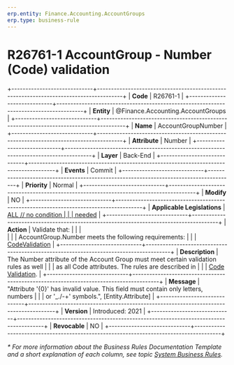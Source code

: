 ```yaml
---
erp.entity: Finance.Accounting.AccountGroups
erp.type: business-rule
---
```


# R26761-1 AccountGroup - Number (Code) validation
+-----------------------------+---------------------------------------------------------------------------------------+
| **Code**                    | R26761-1                                                                              |
+-----------------------------+---------------------------------------------------------------------------------------+
| **Entity**                  | @Finance.Accounting.AccountGroups                                                     |
+-----------------------------+---------------------------------------------------------------------------------------+
| **Name**                    | AccountGroupNumber                                                                    |
+-----------------------------+---------------------------------------------------------------------------------------+
| **Attribute**               | Number                                                                                |
+-----------------------------+---------------------------------------------------------------------------------------+
| **Layer**                   | Back-End                                                                              |
+-----------------------------+---------------------------------------------------------------------------------------+
| **Events**                  | Commit                                                                                |
+-----------------------------+---------------------------------------------------------------------------------------+
| **Priority**                | Normal                                                                                |
+-----------------------------+---------------------------------------------------------------------------------------+
| **Modify**                  | NO                                                                                    |
+-----------------------------+---------------------------------------------------------------------------------------+
| **Applicable Legislations** | [ALL // no condition                                                                  |
|                             | needed](xref:applicable-legislations)                                                 |
+-----------------------------+---------------------------------------------------------------------------------------+
| **Action**                  | Validate that:                                                                        |
|                             | <br/>                                                                                 |
|                             | AccountGroup.Number meets the following requirements:                                 |
|                             | [CodeValidation](~/reference/code-validation.md)                                      |
+-----------------------------+---------------------------------------------------------------------------------------+
| **Description**             | The Number attribute of the Account Group must meet certain validation rules as well  |
|                             | as all Code attributes. The rules are described in                                    |
|                             | [Code Validation](~/reference/code-validation.md).                                    |
+-----------------------------+---------------------------------------------------------------------------------------+
| **Message**                 | \"Attribute \'{0}\' has invalid value. This field must contain only letters, numbers  |
|                             | or \'\_./-+\' symbols.\", \[Entity.Attribute\]                                        |
+-----------------------------+---------------------------------------------------------------------------------------+
| **Version**                 | Introduced: 2021                                                                      |
+-----------------------------+---------------------------------------------------------------------------------------+
| **Revocable**               | NO                                                                                    |
+-----------------------------+---------------------------------------------------------------------------------------+

*\* For more information about the Business Rules Documentation Template and a short explanation of each column, see
topic [System Business Rules](../templates/template-description-system-business-rules.md).*
